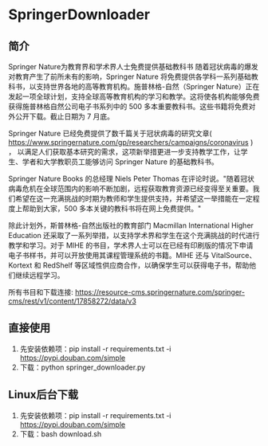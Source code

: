 # SpringerDownloader

## 简介
Springer Nature为教育界和学术界人士免费提供基础教科书
随着冠状病毒的爆发对教育产生了前所未有的影响，Springer Nature 将免费提供各学科一系列基础教科书，以支持世界各地的高等教育机构。施普林格-自然（Springer Nature）正在发起一项全球计划，支持全球高等教育机构的学习和教学。这将使各机构能够免费获得施普林格自然公司电子书系列中的 500 多本重要教科书。这些书籍将免费对外公开下载。截止日期为 7 月底。

Springer Nature 已经免费提供了数千篇关于冠状病毒的研究文章( https://www.springernature.com/gp/researchers/campaigns/coronavirus ) ， 以满足人们获取基本研究的需求，这项新举措更进一步支持教学工作，让学生、学者和大学教职员工能够访问 Springer Nature 的基础教科书。

Springer Nature Books 的总经理 Niels Peter Thomas 在评论时说。"随着冠状病毒危机在全球范围内的影响不断加剧，远程获取教育资源已经变得至关重要。我们希望在这一充满挑战的时期为教师和学生提供支持，并希望这一举措能在一定程度上帮助到大家，500 多本关键的教科书将在网上免费提供。"

除此计划外，斯普林格-自然出版社的教育部门 Macmillan International Higher Education 还采取了一系列举措，以支持学术界和学生在这个充满挑战的时代进行教学和学习。对于 MIHE 的书目，学术界人士可以在已经有印刷版的情况下申请电子书样书，并可以开放使用其课程管理系统的书籍。MIHE 还与 VitalSource、Kortext 和 RedShelf 等区域性供应商合作，以确保学生可以获得电子书，帮助他们继续远程学习。

所有书目和下载连接:
https://resource-cms.springernature.com/springer-cms/rest/v1/content/17858272/data/v3

## 直接使用
1. 先安装依赖项：pip install -r requirements.txt -i https://pypi.douban.com/simple
2. 下载：python springer_downloader.py

## Linux后台下载
1. 先安装依赖项：pip install -r requirements.txt -i https://pypi.douban.com/simple
2. 下载：bash download.sh
